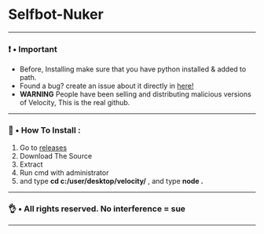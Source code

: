 # Selfbot-Nuker
___

### ❗ • Important
* Before, Installing make sure that you have python installed & added to path.
* Found a bug? create an issue about it directly in [here!](https://discord.gg/287zWkWm2Z)
* **WARNING** People have been selling and distributing malicious versions of Velocity, This is the real github. 
___

### 🎪 • How To Install : 
1. Go to [releases](https://github.com/727b/Selfbot-Nuker)
2. Download The Source
3. Extract 
4. Run cmd with administrator
5. and type **cd c:/user/desktop/velocity/** , and type **node .**

___

### 👌 • All rights reserved. No interference = sue 

___
